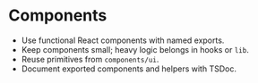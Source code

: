 # Components

- Use functional React components with named exports.
- Keep components small; heavy logic belongs in hooks or `lib`.
- Reuse primitives from `components/ui`.
- Document exported components and helpers with TSDoc.
